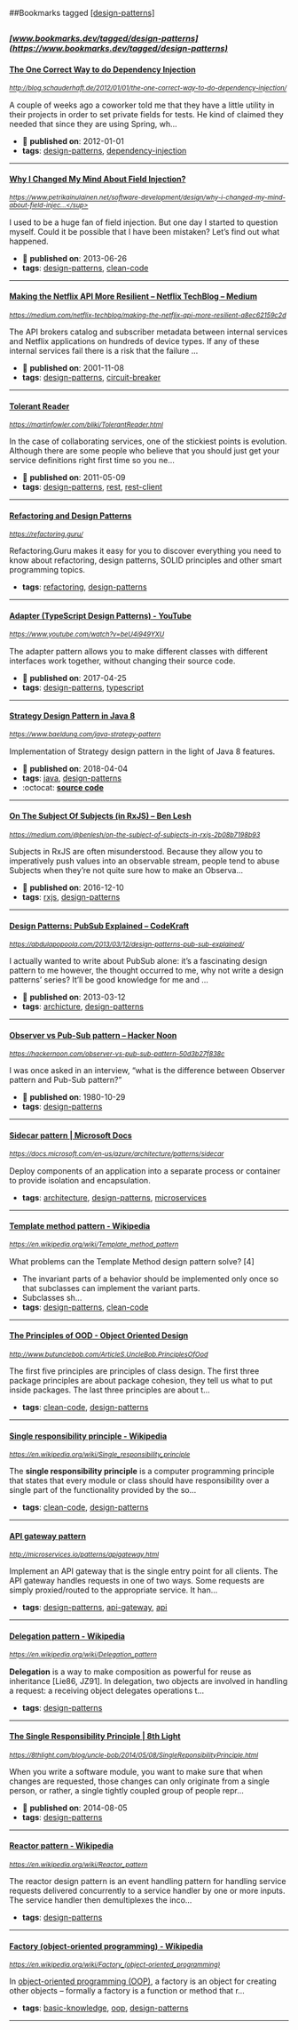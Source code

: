 ##Bookmarks tagged [[design-patterns]](https://www.bookmarks.dev?q=[design-patterns])

_<sup><sup>[www.bookmarks.dev/tagged/design-patterns](https://www.bookmarks.dev/tagged/design-patterns)</sup></sup>_
---
#### [The One Correct Way to do Dependency Injection](http://blog.schauderhaft.de/2012/01/01/the-one-correct-way-to-do-dependency-injection/)
_<sup>http://blog.schauderhaft.de/2012/01/01/the-one-correct-way-to-do-dependency-injection/</sup>_

A couple of weeks ago a coworker told me that they have a little utility in their projects in order to set private fields for tests. He kind of claimed they needed that since they are using Spring, wh...
* :calendar: **published on**: 2012-01-01
* **tags**: [design-patterns](../tagged/design-patterns.md), [dependency-injection](../tagged/dependency-injection.md)
---
#### [Why I Changed My Mind About Field Injection?](https://www.petrikainulainen.net/software-development/design/why-i-changed-my-mind-about-field-injection/)
_<sup>https://www.petrikainulainen.net/software-development/design/why-i-changed-my-mind-about-field-injec...</sup>_

I used to be a huge fan of field injection.
But one day I started to question myself. Could it be possible that I have been mistaken?
Let’s find out what happened.
* :calendar: **published on**: 2013-06-26
* **tags**: [design-patterns](../tagged/design-patterns.md), [clean-code](../tagged/clean-code.md)
---
#### [Making the Netflix API More Resilient – Netflix TechBlog – Medium](https://medium.com/netflix-techblog/making-the-netflix-api-more-resilient-a8ec62159c2d)
_<sup>https://medium.com/netflix-techblog/making-the-netflix-api-more-resilient-a8ec62159c2d</sup>_

The API brokers catalog and subscriber metadata between internal services and Netflix applications on hundreds of device types. If any of these internal services fail there is a risk that the failure ...
* :calendar: **published on**: 2001-11-08
* **tags**: [design-patterns](../tagged/design-patterns.md), [circuit-breaker](../tagged/circuit-breaker.md)
---
#### [Tolerant Reader](https://martinfowler.com/bliki/TolerantReader.html)
_<sup>https://martinfowler.com/bliki/TolerantReader.html</sup>_

In the case of collaborating services, one of the stickiest points is evolution. Although there are some people who believe that you should just get your service definitions right first time so you ne...
* :calendar: **published on**: 2011-05-09
* **tags**: [design-patterns](../tagged/design-patterns.md), [rest](../tagged/rest.md), [rest-client](../tagged/rest-client.md)
---
#### [Refactoring and Design Patterns](https://refactoring.guru/)
_<sup>https://refactoring.guru/</sup>_

Refactoring.Guru makes it easy for you to discover everything you need to know about refactoring, design patterns, SOLID principles and other smart programming topics.
* **tags**: [refactoring](../tagged/refactoring.md), [design-patterns](../tagged/design-patterns.md)
---
#### [Adapter (TypeScript Design Patterns) - YouTube](https://www.youtube.com/watch?v=beU4i949YXU)
_<sup>https://www.youtube.com/watch?v=beU4i949YXU</sup>_

The adapter pattern allows you to make different classes with different interfaces work together, without changing their source code.
* :calendar: **published on**: 2017-04-25
* **tags**: [design-patterns](../tagged/design-patterns.md), [typescript](../tagged/typescript.md)
---
#### [Strategy Design Pattern in Java 8](https://www.baeldung.com/java-strategy-pattern)
_<sup>https://www.baeldung.com/java-strategy-pattern</sup>_

Implementation of Strategy design pattern in the light of Java 8 features.
* :calendar: **published on**: 2018-04-04
* **tags**: [java](../tagged/java.md), [design-patterns](../tagged/design-patterns.md)
* :octocat: **[source code](https://github.com/eugenp/tutorials/tree/master/core-java-8)**
---
#### [On The Subject Of Subjects (in RxJS) – Ben Lesh ](https://medium.com/@benlesh/on-the-subject-of-subjects-in-rxjs-2b08b7198b93)
_<sup>https://medium.com/@benlesh/on-the-subject-of-subjects-in-rxjs-2b08b7198b93</sup>_

Subjects in RxJS are often misunderstood. Because they allow you to imperatively push values into an observable stream, people tend to abuse Subjects when they’re not quite sure how to make an Observa...
* :calendar: **published on**: 2016-12-10
* **tags**: [rxjs](../tagged/rxjs.md), [design-patterns](../tagged/design-patterns.md)
---
#### [Design Patterns: PubSub Explained – CodeKraft](https://abdulapopoola.com/2013/03/12/design-patterns-pub-sub-explained/)
_<sup>https://abdulapopoola.com/2013/03/12/design-patterns-pub-sub-explained/</sup>_

I actually wanted to write about PubSub alone: it’s a fascinating design pattern to me however, the thought occurred to me, why not write a design patterns’ series? It’ll be good knowledge for me and ...
* :calendar: **published on**: 2013-03-12
* **tags**: [archicture](../tagged/archicture.md), [design-patterns](../tagged/design-patterns.md)
---
#### [Observer vs Pub-Sub pattern – Hacker Noon](https://hackernoon.com/observer-vs-pub-sub-pattern-50d3b27f838c)
_<sup>https://hackernoon.com/observer-vs-pub-sub-pattern-50d3b27f838c</sup>_

I was once asked in an interview, “what is the difference between Observer pattern and Pub-Sub pattern?”
* :calendar: **published on**: 1980-10-29
* **tags**: [design-patterns](../tagged/design-patterns.md)
---
#### [Sidecar pattern | Microsoft Docs](https://docs.microsoft.com/en-us/azure/architecture/patterns/sidecar)
_<sup>https://docs.microsoft.com/en-us/azure/architecture/patterns/sidecar</sup>_

Deploy components of an application into a separate process or container to provide isolation and encapsulation.
* **tags**: [architecture](../tagged/architecture.md), [design-patterns](../tagged/design-patterns.md), [microservices](../tagged/microservices.md)
---
#### [Template method pattern - Wikipedia](https://en.wikipedia.org/wiki/Template_method_pattern)
_<sup>https://en.wikipedia.org/wiki/Template_method_pattern</sup>_

What problems can the Template Method design pattern solve? [4]

* The invariant parts of a behavior should be implemented only once so that subclasses can implement the variant parts.
* Subclasses sh...
* **tags**: [design-patterns](../tagged/design-patterns.md), [clean-code](../tagged/clean-code.md)
---
#### [The Principles of OOD - Object Oriented Design](http://www.butunclebob.com/ArticleS.UncleBob.PrinciplesOfOod)
_<sup>http://www.butunclebob.com/ArticleS.UncleBob.PrinciplesOfOod</sup>_

The first five principles are principles of class design. The first three package principles are about package cohesion, they tell us what to put inside packages. The last three principles are about t...
* **tags**: [clean-code](../tagged/clean-code.md), [design-patterns](../tagged/design-patterns.md)
---
#### [Single responsibility principle - Wikipedia](https://en.wikipedia.org/wiki/Single_responsibility_principle)
_<sup>https://en.wikipedia.org/wiki/Single_responsibility_principle</sup>_

The **single responsibility principle** is a computer programming principle that states that every module or class should have responsibility over a single part of the functionality provided by the so...
* **tags**: [clean-code](../tagged/clean-code.md), [design-patterns](../tagged/design-patterns.md)
---
#### [API gateway pattern](http://microservices.io/patterns/apigateway.html)
_<sup>http://microservices.io/patterns/apigateway.html</sup>_

Implement an API gateway that is the single entry point for all clients. The API gateway handles requests in one of two ways. Some requests are simply proxied/routed to the appropriate service. It han...
* **tags**: [design-patterns](../tagged/design-patterns.md), [api-gateway](../tagged/api-gateway.md), [api](../tagged/api.md)
---
#### [Delegation pattern - Wikipedia](https://en.wikipedia.org/wiki/Delegation_pattern)
_<sup>https://en.wikipedia.org/wiki/Delegation_pattern</sup>_

**Delegation** is a way to make composition as powerful for reuse as inheritance [Lie86, JZ91]. In delegation, two objects are involved in handling a request: a receiving object delegates operations t...
* **tags**: [design-patterns](../tagged/design-patterns.md)
---
#### [The Single Responsibility Principle | 8th Light](https://8thlight.com/blog/uncle-bob/2014/05/08/SingleReponsibilityPrinciple.html)
_<sup>https://8thlight.com/blog/uncle-bob/2014/05/08/SingleReponsibilityPrinciple.html</sup>_

When you write a software module, you want to make sure that when changes are requested, those changes can only originate from a single person, or rather, a single tightly coupled group of people repr...
* :calendar: **published on**: 2014-08-05
* **tags**: [design-patterns](../tagged/design-patterns.md)
---
#### [Reactor pattern - Wikipedia](https://en.wikipedia.org/wiki/Reactor_pattern)
_<sup>https://en.wikipedia.org/wiki/Reactor_pattern</sup>_

The reactor design pattern is an event handling pattern for handling service requests delivered concurrently to a service handler by one or more inputs. The service handler then demultiplexes the inco...
* **tags**: [design-patterns](../tagged/design-patterns.md)
---
#### [Factory (object-oriented programming) - Wikipedia](https://en.wikipedia.org/wiki/Factory_(object-oriented_programming))
_<sup>https://en.wikipedia.org/wiki/Factory_(object-oriented_programming)</sup>_

In [object-oriented programming (OOP)](https://en.wikipedia.org/wiki/Object-oriented_programming), a factory is an object for creating other objects – formally a factory is a function or method that r...
* **tags**: [basic-knowledge](../tagged/basic-knowledge.md), [oop](../tagged/oop.md), [design-patterns](../tagged/design-patterns.md)
---
